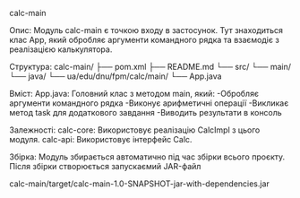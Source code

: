 calc-main

Опис:
Модуль calc-main є точкою входу в застосунок. Тут знаходиться клас App, який обробляє аргументи командного рядка та взаємодіє з реалізацією калькулятора.

Структура:
calc-main/
├── pom.xml
├── README.md
└── src/
    └── main/
        └── java/
            └── ua/edu/dnu/fpm/calc/main/
                └── App.java

Вміст:
App.java: Головний клас з методом main, який:
-Обробляє аргументи командного рядка
-Виконує арифметичні операції
-Викликає метод task для додаткового завдання
-Виводить результати в консоль

Залежності:
calc-core: Використовує реалізацію CalcImpl з цього модуля.
calc-api: Використовує інтерфейс Calc.

Збірка:
Модуль збирається автоматично під час збірки всього проєкту. Після збірки створюється запускаємий  JAR-файл

calc-main/target/calc-main-1.0-SNAPSHOT-jar-with-dependencies.jar